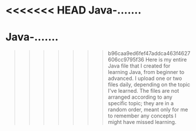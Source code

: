 <<<<<<< HEAD
Java-.......
=======
# Java-.......
>>>>>>> b96caa9ed6fef47addca463f4627606cc9795f36
Here is my entire Java file that I created for learning Java, from beginner to advanced. I upload one or two files daily, depending on the topic I've learned. The files are not arranged according to any specific topic; they are in a random order, meant only for me to remember any concepts I might have missed learning.
